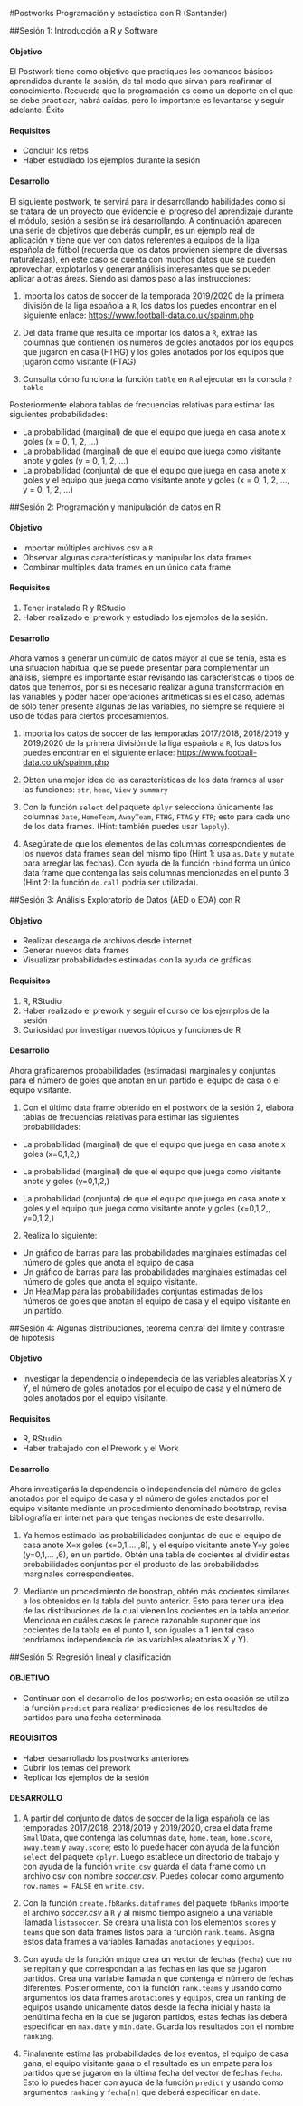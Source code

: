 #Postworks Programación y estadística con R (Santander)

##Sesión 1: Introducción a R y Software
#### Objetivo

El Postwork tiene como objetivo que practiques los comandos básicos aprendidos durante la sesión, de tal modo que sirvan para reafirmar el conocimiento. Recuerda que la programación es como un deporte en el que se debe practicar, habrá caídas, pero lo importante es levantarse y seguir adelante. Éxito

#### Requisitos
- Concluir los retos
- Haber estudiado los ejemplos durante la sesión

#### Desarrollo

El siguiente postwork, te servirá para ir desarrollando habilidades como si se tratara de un proyecto que evidencie el progreso del aprendizaje durante el módulo, sesión a sesión se irá desarrollando. A continuación aparecen una serie de objetivos que deberás cumplir, es un ejemplo real de aplicación y tiene que ver con datos referentes a equipos de la liga española de fútbol (recuerda que los datos provienen siempre de diversas naturalezas), en este caso se cuenta con muchos datos que se pueden aprovechar, explotarlos y generar análisis interesantes que se pueden aplicar a otras áreas. Siendo así damos paso a las instrucciones: 

1. Importa los datos de soccer de la temporada 2019/2020 de la primera división de la liga española a `R`, los datos los puedes encontrar en el siguiente enlace: https://www.football-data.co.uk/spainm.php

2. Del data frame que resulta de importar los datos a `R`, extrae las columnas que contienen los números de goles anotados por los equipos que jugaron en casa (FTHG) y los goles anotados por los equipos que jugaron como visitante (FTAG)

3. Consulta cómo funciona la función `table` en `R` al ejecutar en la consola `?table`
 
Posteriormente elabora tablas de frecuencias relativas para estimar las siguientes probabilidades:

- La probabilidad (marginal) de que el equipo que juega en casa anote x goles (x = 0, 1, 2, ...)
- La probabilidad (marginal) de que el equipo que juega como visitante anote y goles (y = 0, 1, 2, ...)
- La probabilidad (conjunta) de que el equipo que juega en casa anote x goles y el equipo que juega como visitante anote y goles (x = 0, 1, 2, ..., y = 0, 1, 2, ...)



##Sesión 2: Programación y manipulación de datos en R
#### Objetivo

- Importar múltiples archivos csv a `R`
- Observar algunas características y manipular los data frames
- Combinar múltiples data frames en un único data frame

#### Requisitos

1. Tener instalado R y RStudio
2. Haber realizado el prework y estudiado los ejemplos de la sesión.

#### Desarrollo

Ahora vamos a generar un cúmulo de datos mayor al que se tenía, esta es una situación habitual que se puede presentar para complementar un análisis, siempre es importante estar revisando las características o tipos de datos que tenemos, por si es necesario realizar alguna transformación en las variables y poder hacer operaciones aritméticas si es el caso, además de sólo tener presente algunas de las variables, no siempre se requiere el uso de todas para ciertos procesamientos.

1. Importa los datos de soccer de las temporadas 2017/2018, 2018/2019 y 2019/2020 de la primera división de la liga española a `R`, los datos los puedes encontrar en el siguiente enlace: https://www.football-data.co.uk/spainm.php

2. Obten una mejor idea de las características de los data frames al usar las funciones: `str`, `head`, `View` y `summary`

3. Con la función `select` del paquete `dplyr` selecciona únicamente las columnas `Date`, `HomeTeam`, `AwayTeam`, `FTHG`, `FTAG` y `FTR`; esto para cada uno de los data frames. (Hint: también puedes usar `lapply`).

4. Asegúrate de que los elementos de las columnas correspondientes de los nuevos data frames sean del mismo tipo (Hint 1: usa `as.Date` y `mutate` para arreglar las fechas). Con ayuda de la función `rbind` forma un único data frame que contenga las seis columnas mencionadas en el punto 3 (Hint 2: la función `do.call` podría ser utilizada).



##Sesión 3: Análisis Exploratorio de Datos (AED o EDA) con R
#### Objetivo

- Realizar descarga de archivos desde internet
- Generar nuevos data frames
- Visualizar probabilidades estimadas con la ayuda de gráficas

#### Requisitos

1. R, RStudio
2. Haber realizado el prework y seguir el curso de los ejemplos de la sesión
3. Curiosidad por investigar nuevos tópicos y funciones de R

#### Desarrollo

Ahora graficaremos probabilidades (estimadas) marginales y conjuntas para el número de goles que anotan en un partido el equipo de casa o el equipo visitante.

1. Con el último data frame obtenido en el postwork de la sesión 2, elabora tablas de frecuencias relativas para estimar las siguientes probabilidades:

- La probabilidad (marginal) de que el equipo que juega en casa anote x goles (x=0,1,2,)

- La probabilidad (marginal) de que el equipo que juega como visitante anote y goles (y=0,1,2,)

- La probabilidad (conjunta) de que el equipo que juega en casa anote x goles y el equipo que juega como visitante anote y goles (x=0,1,2,, y=0,1,2,)

2. Realiza lo siguiente:

- Un gráfico de barras para las probabilidades marginales estimadas del número de goles que anota el equipo de casa
- Un gráfico de barras para las probabilidades marginales estimadas del número de goles que anota el equipo visitante.
- Un HeatMap para las probabilidades conjuntas estimadas de los números de goles que anotan el equipo de casa y el equipo visitante en un partido.



##Sesión 4: Algunas distribuciones, teorema central del límite y contraste de hipótesis
#### Objetivo

- Investigar la dependencia o independecia de las variables aleatorias X y Y, el número de goles anotados por el equipo de casa y el número de goles anotados por el equipo visitante.

#### Requisitos

- R, RStudio
- Haber trabajado con el Prework y el Work

#### Desarrollo

Ahora investigarás la dependencia o independencia del número de goles anotados por el equipo de casa y el número de goles anotados por el equipo visitante mediante un procedimiento denominado bootstrap, revisa bibliografía en internet para que tengas nociones de este desarrollo. 

1. Ya hemos estimado las probabilidades conjuntas de que el equipo de casa anote X=x goles (x=0,1,... ,8), y el equipo visitante anote Y=y goles (y=0,1,... ,6), en un partido. Obtén una tabla de cocientes al dividir estas probabilidades conjuntas por el producto de las probabilidades marginales correspondientes.

2. Mediante un procedimiento de boostrap, obtén más cocientes similares a los obtenidos en la tabla del punto anterior. Esto para tener una idea de las distribuciones de la cual vienen los cocientes en la tabla anterior. Menciona en cuáles casos le parece razonable suponer que los cocientes de la tabla en el punto 1, son iguales a 1 (en tal caso tendríamos independencia de las variables aleatorias X y Y).



##Sesión 5: Regresión lineal y clasificación
#### OBJETIVO

- Continuar con el desarrollo de los postworks; en esta ocasión se utiliza la función `predict` para realizar predicciones de los resultados de partidos para una fecha determinada

#### REQUISITOS

- Haber desarrollado los postworks anteriores
- Cubrir los temas del prework
- Replicar los ejemplos de la sesión

#### DESARROLLO

1. A partir del conjunto de datos de soccer de la liga española de las temporadas 2017/2018, 2018/2019 y 2019/2020, crea el data frame `SmallData`, que contenga las columnas `date`, `home.team`, `home.score`, `away.team` y `away.score`; esto lo puede hacer con ayuda de la función `select` del paquete `dplyr`. Luego establece un directorio de trabajo y con ayuda de la función `write.csv` guarda el data frame como un archivo csv con nombre *soccer.csv*. Puedes colocar como argumento `row.names = FALSE` en `write.csv`. 

2. Con la función `create.fbRanks.dataframes` del paquete `fbRanks` importe el archivo *soccer.csv* a `R` y al mismo tiempo asignelo a una variable llamada `listasoccer`. Se creará una lista con los elementos `scores` y `teams` que son data frames listos para la función `rank.teams`. Asigna estos data frames a variables llamadas `anotaciones` y `equipos`.

3. Con ayuda de la función `unique` crea un vector de fechas (`fecha`) que no se repitan y que correspondan a las fechas en las que se jugaron partidos. Crea una variable llamada `n` que contenga el número de fechas diferentes. Posteriormente, con la función `rank.teams` y usando como argumentos los data frames `anotaciones` y `equipos`, crea un ranking de equipos usando unicamente datos desde la fecha inicial y hasta la penúltima fecha en la que se jugaron partidos, estas fechas las deberá especificar en `max.date` y `min.date`. Guarda los resultados con el nombre `ranking`.

4. Finalmente estima las probabilidades de los eventos, el equipo de casa gana, el equipo visitante gana o el resultado es un empate para los partidos que se jugaron en la última fecha del vector de fechas `fecha`. Esto lo puedes hacer con ayuda de la función `predict` y usando como argumentos `ranking` y `fecha[n]` que deberá especificar en `date`.


